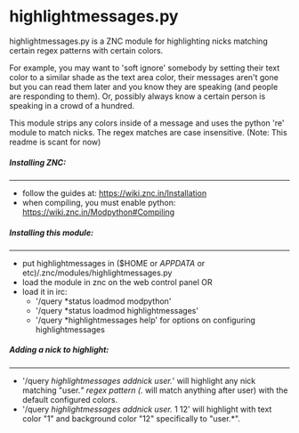 # highlightmessages.py

highlightmessages.py is a ZNC module for highlighting nicks matching certain regex patterns with certain colors.

For example, you may want to 'soft ignore' somebody by setting their text color to a similar shade as the text area color, their messages aren't gone but you can read them later and you know they are speaking (and people are responding to them).
Or, possibly always know a certain person is speaking in a crowd of a hundred.

This module strips any colors inside of a message and uses the python 're' module to match nicks. The regex matches are case insensitive.
(Note: This readme is scant for now)

##### Installing ZNC:
---
- follow the guides at: https://wiki.znc.in/Installation
- when compiling, you must enable python: https://wiki.znc.in/Modpython#Compiling

##### Installing this module:
---
- put highlightmessages in ($HOME or $APPDATA$ or etc)/.znc/modules/highlightmessages.py
- load the module in znc on the web control panel OR
- load it in irc:
  + '/query *status loadmod modpython'
  + '/query *status loadmod highlightmessages'
  + '/query *highlightmessages help' for options on configuring highlightmessages

##### Adding a nick to highlight:
---
- '/query *highlightmessages addnick user.*' will highlight any nick matching "user.*" regex pattern (.* will match anything after user) with the default configured colors.
- '/query *highlightmessages addnick user.* 1 12' will highlight with text color "1" and background color "12" specifically to "user.*".


